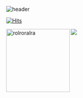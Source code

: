 ![header](https://capsule-render.vercel.app/api?type=waving&color=gradient&height=270&section=header&text=rolroralra&fontSize=90&&animation=fadeIn)

[![Hits](https://hits.seeyoufarm.com/api/count/incr/badge.svg?url=https%3A%2F%2Fgithub.com%2Frolroralra%2Fhit-counter&count_bg=%2379C83D&title_bg=%23555555&icon=&icon_color=%23E7E7E7&title=hits&edge_flat=false)](https://hits.seeyoufarm.com)

<img height="170" align="left" src="https://github-readme-stats.vercel.app/api?username=rolroralra&count_private=true&include_all_commits=true&theme=onedark" alt="rolroralra" />
<img src="https://github-readme-stats.vercel.app/api/top-langs/?username=rolroralra&layout=compact&theme=onedark" />



<!--
**rolroralra/rolroralra** is a ✨ _special_ ✨ repository because its `README.md` (this file) appears on your GitHub profile.

Here are some ideas to get you started:

- 🔭 I’m currently working on ...
- 🌱 I’m currently learning ...
- 👯 I’m looking to collaborate on ...
- 🤔 I’m looking for help with ...
- 💬 Ask me about ...
- 📫 How to reach me: ...
- 😄 Pronouns: ...
- ⚡ Fun fact: ...
-->
